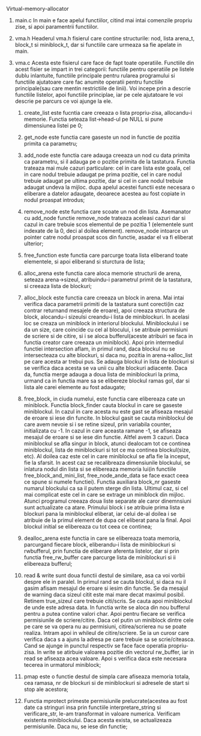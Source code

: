 Virtual-memory-allocator

1. main.c
In main e face apelul functiilor, citind mai intai comenzile propriu zise, si apoi paramentrii functiilor.

2. vma.h
Headerul vma.h fisierul care contine structurile: nod, lista arena_t, block_t si miniblock_t, dar si functiile care urmeaza sa fie apelate in main.

3. vma.c
Acesta este fisierul care face de fapt toate operatiile. Functiile din acest fisier se impart in trei categorii: functiile pentru operatiile pe listele dublu inlantuite, functiile principale pentru rularea programului si functiile ajutatoare care fac anumite operatii pentru functiile principale(sau care mentin restrictiile de linii). Voi incepe prin a descrie functiile listelor, apoi functiile principlae, iar pe cele ajutatoare le voi descrie pe parcurs ce voi ajunge la ele.
	1. create_list este fucntia care creeaza o lista propriu-zisa, allocandu-i memorie. Functia seteaza list->head-ul pe NULL si pune dimensiunea listei pe 0;
	
	2. get_node este functia care gaseste un nod in functie de pozitia primita ca parametru;
	
	3. add_node este functia care adauga creeaza un nod cu data primita ca parametru, si il adauga pe o pozitie primita de la tastatura. Functia trateaza mai mule cazuri particulare: cel in care 	lista este goala, cel in care nodul trebuie adaugat pe prima pozitie, cel in care nodul trebuie adaugat pe ultima pozitie, dar si cel in care nodul trebuie adaugat undeva la mijloc. dupa apelul 	acestei functii este necesara o eliberare a datelor adaugate, deoarece acestea au fost copiate in nodul proaspat introdus;
	
	4. remove_node este functia care scoate un nod din lista. Asemanator cu add_node functie remove_node trateaza aceleasi cazuri dar si cazul in care trebuie scos elementul de pe pozitia 	1 (elementele sunt indexate de la 0, deci al doilea element). remove_node intoarce un pointer catre nodul proaspat scos din functie, asadar el va fi eliberat ulterior;
	
	5. free_function este functia care parcurge toata lista eliberand toate elementele, si apoi eliberand si sturctura de lista;
	
	6. alloc_arena este functia care aloca memorie structurii de arena, seteaza arena->sizeul, atribuindu-i parametrul primit de la tastatura, si creeaza lista de blockuri;
	
	7. alloc_block este functia care creeaza un block in arena. Mai intai verifica daca parametrii primiti de la tastatura sunt corecti(in caz contrar returnand mesajele de eroare), apoi creeaza structura de block, alocandu-i sizeulsi creandu-i lista de miniblockuri. In acelasi loc se creaza un miniblock in interiorul blockului. Miniblockului i se da un size, care coincide cu cel al blocului, i se atribuie permisiuni de scriere si de citire, si i se aloca bufferul(aceste atribuiri se faca in functia creator care creeaza un miniblock). Apoi prin intermediul functiei intersection aflam, in primul rand, daca blockul nu se intersecteaza cu alte blockuri, si daca nu, pozitia in arena->alloc_list pe care acesta ar trebui pus. Se adauga blockul in lista de blockuri si se verifica daca acesta se va unii cu alte blockuri adiacente. Daca da,  functia merge adauga a doua lista de miniblockuri la prima, urmand ca in functia mare sa se elibereze blockul ramas gol, dar si lista ale carei elemente au fost adaugate;
	
	8. free_block, in ciuda numelui, este functia care elibereaza cate un miniblock. Functia block_finder cauta blockul in care se gaseste miniblockul. In cazul in care acesta nu este gast se afiseaza mesajul de eroare si iese din funcite. In blockul gasit se cauta miniblockul de care avem nevoie si i se retine sizeul, prin variabila counter, initializata cu -1. In cazul in care aceasta ramane -1, se afiseaza mesajul de eroare si se iese din functie. Altfel avem 3 cazuri. Daca miniblockul se afla singur in block, atunci dealocam tot ce continea miniblockul, lista de miniblockuri si tot ce ma continea blockul(size, etc). Al doilea caz este cel in care miniblockul se afla fie la inceput, fie la sfarsit. In acest caz se recalibreaza dimensiunile blockului, se inlatura nodul din lista si se elibereaza memoria lui(in functiile free_block_and_mini_list, free_node_ande_data se face exact ceea ce spune si numele functiei). Functia auxiliara block_nr gaseste numarul blockului ca sa il putem sterge din lista. Ultimul caz, si cel mai complicat este cel in care se extrage un miniblock din mijloc. Atunci programul creeaza doua liste separate ale caror dinemnsiuni sunt actualizate ca atare. Primului block i se atribuie prima lista e blockuri pana la miniblockul eliberat, iar celui de-al doilea i se atribuie de la primul element de dupa cel eliberat pana la final. Apoi blockul initial se elibereaza cu tot ceea ce continea;
	
	9. dealloc_arena este functia in care se elibereaza toata memoria, parcurgand fiecare block, eliberandu-i lista de miniblockuri si rwbufferul, prin functia de eliberare aferenta listelor, dar si prin functia free_rw_buffer care parcurge lista de miniblockuri si ii elibereaza bufferul; 
	
	10. read & write sunt doua functii destul de similare, asa ca voi vorbii despre ele in paralel. In primul rand se cauta blockul, si daca nu il gasim afisam mesajul de eroare si iesim din functie. Se da mesajul de warning daca sizeul citit este mai mare decat maximul posibil. Retinem true_sizeul care trebuie citi/scris. Se cauta apoi miniblockul de unde este adresa data. In functia write se aloca din nou bufferul pentru a putea contine valori char. Apoi pentru fiecare se verifica permisiunile de scriere/citire. Daca cel putin un miniblock dintre cele pe care se va opera nu au permisiuni, citirea/scrierea nu se poate realiza. Intram apoi in whileul de citire/scriere. Se ia un curosr care verifica daca s a ajuns la adresa pe care trebuie sa se scrie/citeasca. Cand se ajunge in punctul respectiv se face face operatia propriu-zisa. In write se atirbuie valoarea pozitie din vectorul rw_buffer, iar in read se afiseaza acea valoare. Apoi s verifica daca este necesara tecerea in urmatorul miniblock;
	
	11. pmap este o functie destul de simpla care afiseaza memoria totala, cea ramasa, nr de blockuri si de miniblockuri si adresele de start si stop ale acestora; 
	
	12. Functia mprotect primeste permisiunile prelucrate(acestea au fost date ca stringuri insa prin functiile interpretare_string si verificare_str, le-am transformat in valoare numerica. Verificam existenta miniblockului. Daca acesta exista, se actualizeaza permisiunile. Daca nu, se iese din functie;
	
